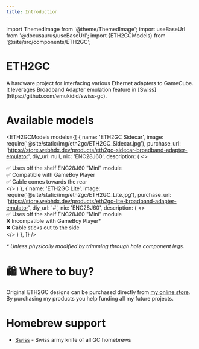 ```yaml
---
title: Introduction
---
```


import ThemedImage from '@theme/ThemedImage';
import useBaseUrl from '@docusaurus/useBaseUrl';
import {ETH2GCModels} from '@site/src/components/ETH2GC';

<div className="hero project">
  <div className="container">
    <div className="row">
    <div className="col col--9">
    <h1 class="hero__title">ETH2GC</h1>
      <div className="hero__subtitle">
        A hardware project for interfacing various Ethernet adapters to GameCube. It leverages Broadband Adapter emulation feature in [Swiss](https://github.com/emukidid/swiss-gc).
      </div>
    </div>
    <div className="col col--3 project__logo">
      <ThemedImage
        alt="ETH2GC Logo"
        width="100%"
        sources={{
          light: useBaseUrl('/img/eth2gc/ETH2GC_Logo_Dark.png'),
          dark: useBaseUrl('/img/eth2gc/ETH2GC_Logo_Light.png'),
        }}
      />
    </div>
  </div>
  </div>
</div>

# Available models

<ETH2GCModels models={[
  {
    name: 'ETH2GC Sidecar',
    image: require('@site/static/img/eth2gc/ETH2GC_Sidecar.jpg'),
    purchase_url: 'https://store.webhdx.dev/products/eth2gc-sidecar-broadband-adapter-emulator',
    diy_url: null,
    nic: 'ENC28J60',
    description: (
      <>
        <div>✅ Uses off the shelf ENC28J60 "Mini" module</div>
        <div>✅ Compatible with GameBoy Player</div>
        <div>✅ Cable comes towards the rear</div>
      </>
    )
  },
  {
    name: 'ETH2GC Lite',
    image: require('@site/static/img/eth2gc/ETH2GC_Lite.jpg'),
    purchase_url: 'https://store.webhdx.dev/products/eth2gc-lite-broadband-adapter-emulator',
    diy_url: '#',
    nic: 'ENC28J60',
    description: (
      <>
        <div>✅ Uses off the shelf ENC28J60 "Mini" module</div>
        <div>❌ Incompatible with GameBoy Player*</div>
        <div>❌ Cable sticks out to the side</div>
      </>
    )
  },
]} />

*&ast; Unless physically modified by trimming through hole component legs.*


# 🛍️ Where to buy?
Original ETH2GC designs can be purchased directly from [my online store](https://store.webhdx.dev). By purchasing my products you help funding all my future projects.

# Homebrew support

- [Swiss](https://github.com/emukidid/swiss-gc) - Swiss army knife of all GC homebrews

